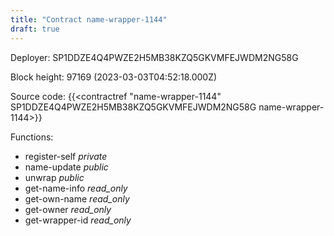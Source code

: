 ```yaml
---
title: "Contract name-wrapper-1144"
draft: true
---
```

Deployer: SP1DDZE4Q4PWZE2H5MB38KZQ5GKVMFEJWDM2NG58G


 



Block height: 97169 (2023-03-03T04:52:18.000Z)

Source code: {{<contractref "name-wrapper-1144" SP1DDZE4Q4PWZE2H5MB38KZQ5GKVMFEJWDM2NG58G name-wrapper-1144>}}

Functions:

* register-self _private_
* name-update _public_
* unwrap _public_
* get-name-info _read_only_
* get-own-name _read_only_
* get-owner _read_only_
* get-wrapper-id _read_only_
